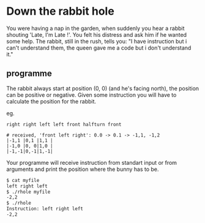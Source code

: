 
# Down the rabbit hole

You were having a nap in the garden, when suddenly you hear a rabbit shouting 'Late, I'm Late !'.
You felt his distress and ask him if he wanted some help.
The rabbit, still in the rush, tells you: "I have instruction but i can't understand them, the queen
gave me a code but i don't understand it."

## programme

The rabbit always start at position (0, 0) (and he's facing north), the position can be positive or negative.
Given some instruction you will have to calculate the position for the rabbit.

eg.

`right right left left front halfturn front`

```
# received, 'front left right': 0.0 -> 0.1 -> -1,1, -1,2
|-1,1 |0,1 |1,1 |
|-1,0 |0, 0|1,0 |
|-1,-1|0,-1|1,-1|
```

Your programme will receive instruction from standart input or from arguments and print the position
where the bunny has to be.

```bash
$ cat myfile
left right left
$ ./rhole myfile
-2,2
$ ./rhole
Instruction: left right left
-2,2
```
